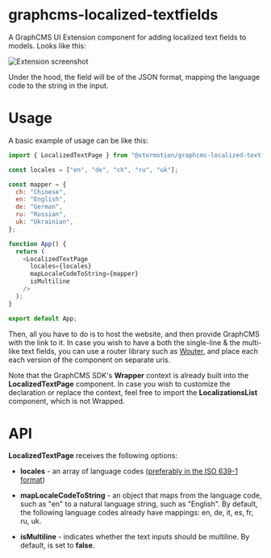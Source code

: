 # graphcms-localized-textfields

A GraphCMS UI Extension component for adding localized text fields to models.
Looks like this:

![Extension screenshot](https://i.ibb.co/SVYVnFk/Screenshot-2021-12-12-at-19-23-29.png)

Under the hood, the field will be of the JSON format, mapping the language code to the string in the input.

# Usage

A basic example of usage can be like this:

```js
import { LocalizedTextPage } from "@stormotion/graphcms-localized-textfields";

const locales = ["en", "de", "ch", "ru", "uk"];

const mapper = {
  ch: "Chinese",
  en: "English",
  de: "German",
  ru: "Russian",
  uk: "Ukrainian",
};

function App() {
  return (
    <LocalizedTextPage
      locales={locales}
      mapLocaleCodeToString={mapper}
      isMultiline
    />
  );
}

export default App;
```

Then, all you have to do is to host the website, and then provide GraphCMS with the link to it.
In case you wish to have a both the single-line & the multi-like text fields, you can use a router library such as [Wouter](https://github.com/molefrog/wouter), and place each each version of the component on separate uris.

Note that the GraphCMS SDK's **Wrapper** context is already built into the **LocalizedTextPage** component. In case you wish to customize the declaration or replace the context, feel free to import the **LocalizationsList** component, which is not Wrapped.

# API

**LocalizedTextPage** receives the following options:

- **locales** - an array of language codes ([preferably in the ISO 639-1 format](https://en.wikipedia.org/wiki/List_of_ISO_639-1_codes))

- **mapLocaleCodeToString** - an object that maps from the language code, such as "en" to a natural language string, such as "English".
  By default, the following language codes already have mappings: en, de, it, es, fr, ru, uk.

- **isMultiline** - indicates whether the text inputs should be multiline. By default, is set to **false**.
